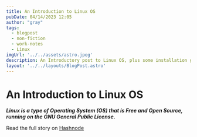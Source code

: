 ```yaml
---
title: An Introduction to Linux OS
pubDate: 04/14/2023 12:05
author: "gray"
tags:
  - blogpost
  - non-fiction
  - work-notes
  - Linux
imgUrl: '../../assets/astro.jpeg'
description: An Introductory post to Linux OS, plus some installation guides!
layout: '../../layouts/BlogPost.astro'
---
```



# An Introduction to Linux OS


***Linux is a type of Operating System (OS) that is Free and Open Source, running on the GNU General Public License.***


Read the full story on [Hashnode](https://digracesion.hashnode.dev/an-introduction-to-linux-os)
